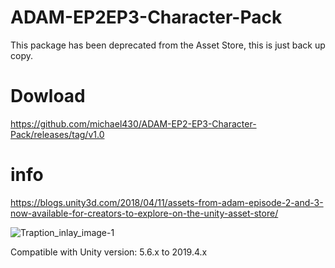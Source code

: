 # ADAM-EP2EP3-Character-Pack
This package has been deprecated from the Asset Store, this is just back up copy.

# Dowload 
https://github.com/michael430/ADAM-EP2-EP3-Character-Pack/releases/tag/v1.0

# info
https://blogs.unity3d.com/2018/04/11/assets-from-adam-episode-2-and-3-now-available-for-creators-to-explore-on-the-unity-asset-store/

![Traption_inlay_image-1](https://blogs.unity3d.com/wp-content/uploads/2018/04/Traption_inlay_image-1.png)

Compatible with Unity version: 5.6.x to 2019.4.x
